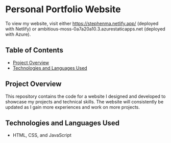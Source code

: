 # Personal Portfolio Website
To view my website, visit either https://stephenma.netlify.app/ (deployed with Netlify) or ambitious-moss-0a7a20a10.3.azurestaticapps.net (deployed with Azure).

## Table of Contents

- [Project Overview](#project-overview)
- [Technologies and Languages Used](#technologies-and-languages-used)

## Project Overview
This repository contains the code for a website I designed and developed to showcase my projects and technical skills. The website will consistently be updated as I gain more experiences and work on more projects.

## Technologies and Languages Used

* HTML, CSS, and JavaScript
